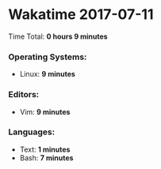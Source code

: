 # Wakatime 2017-07-11

Time Total: **0 hours 9 minutes**

### Operating Systems:
- Linux: **9 minutes** 

### Editors:
- Vim: **9 minutes** 

### Languages:
- Text: **1 minutes** 
- Bash: **7 minutes** 

